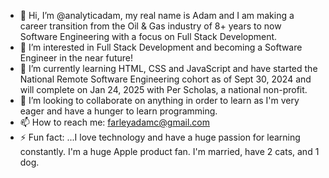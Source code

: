 - 👋 Hi, I’m @analyticadam, my real name is Adam and I am making a career transition from the Oil & Gas industry of 8+ years to now Software Engineering with a focus on Full Stack Development.
- 👀 I’m interested in Full Stack Development and becoming a Software Engineer in the near future!
- 🌱 I’m currently learning HTML, CSS and JavaScript and have started the National Remote Software Engineering cohort as of Sept 30, 2024 and will complete on Jan 24, 2025 with Per Scholas, a national non-profit.
- 💞️ I’m looking to collaborate on anything in order to learn as I'm very eager and have a hunger to learn programming.
- 📫 How to reach me: farleyadamc@gmail.com
- ⚡ Fun fact: ...I love technology and have a huge passion for learning constantly. I'm a huge Apple product fan.  I'm married, have 2 cats, and 1 dog.

<!---
analyticadam/analyticadam is a ✨ special ✨ repository because its `README.md` (this file) appears on your GitHub profile.
You can click the Preview link to take a look at your changes.
--->
